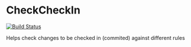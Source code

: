 CheckCheckIn
============
[![Build Status](https://travis-ci.org/pro-maikeru-pl/CheckCheckIn.png?branch=master)](http://travis-ci.org/pro-maikeru-pl/CheckCheckIn)


Helps check changes to be checked in (commited) against different rules
